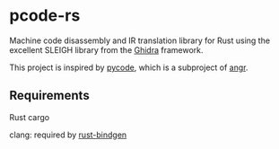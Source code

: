 # pcode-rs

Machine code disassembly and IR translation library for Rust using the excellent SLEIGH library from the [Ghidra](https://ghidra-sre.org/) framework.

This project is inspired by [pycode](https://github.com/angr/pypcode), which is a subproject of [angr](http://angr.io).


## Requirements

Rust cargo

clang: required by [rust-bindgen](https://rust-lang.github.io/rust-bindgen/requirements.html)

